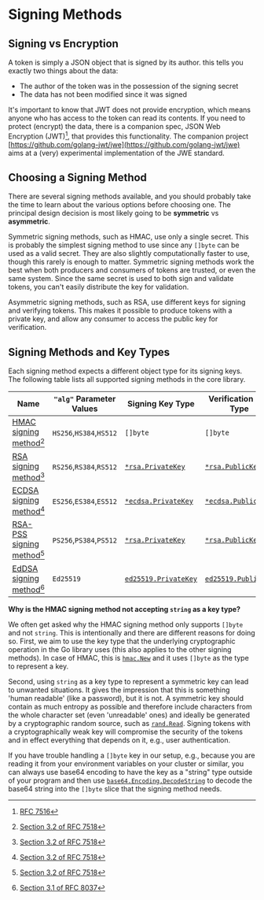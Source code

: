 # Signing Methods

## Signing vs Encryption

A token is simply a JSON object that is signed by its author. this tells you exactly two things about the data:

* The author of the token was in the possession of the signing secret
* The data has not been modified since it was signed

It's important to know that JWT does not provide encryption, which means anyone who has access to the token can read its contents. If you need to protect (encrypt) the data, there is a companion spec, JSON Web Encryption (JWT)[^jwe], that provides this functionality. The companion project [https://github.com/golang-jwt/jwe](https://github.com/golang-jwt/jwe) aims at a (very) experimental implementation of the JWE standard.

## Choosing a Signing Method

There are several signing methods available, and you should probably take the time to learn about the various options before choosing one.  The principal design decision is most likely going to be **symmetric** vs **asymmetric**.

Symmetric signing methods, such as HMAC, use only a single secret. This is probably the simplest signing method to use since any `[]byte` can be used as a valid secret. They are also slightly computationally faster to use, though this rarely is enough to matter. Symmetric signing methods work the best when both producers and consumers of tokens are trusted, or even the same system. Since the same secret is used to both sign and validate tokens, you can't easily distribute the key for validation.

Asymmetric signing methods, such as RSA, use different keys for signing and verifying tokens. This makes it possible to produce tokens with a private key, and allow any consumer to access the public key for verification.

## Signing Methods and Key Types

Each signing method expects a different object type for its signing keys. The following table lists all supported signing methods in the core library.

| Name                                                                                                   | `"alg"` Parameter Values | Signing Key  Type                                                    | Verification Key Type                                              |
| ------------------------------------------------------------------------------------------------------ | ------------------------ | -------------------------------------------------------------------- | ------------------------------------------------------------------ |
| [HMAC signing method](https://pkg.go.dev/github.com/golang-jwt/jwt/v5#SigningMethodHMAC)[^hmac]        | `HS256`,`HS384`,`HS512`  | `[]byte`                                                             | `[]byte`                                                           |
| [RSA signing method](https://pkg.go.dev/github.com/golang-jwt/jwt/v5#SigningMethodRSA)[^rsa]           | `RS256`,`RS384`,`RS512`  | [`*rsa.PrivateKey`](https://pkg.go.dev/crypto/rsa#PrivateKey)        | [`*rsa.PublicKey`](https://pkg.go.dev/crypto/rsa#PublicKey)        |
| [ECDSA signing method](https://pkg.go.dev/github.com/golang-jwt/jwt/v5#SigningMethodECDSA)[^ecdsa]     | `ES256`,`ES384`,`ES512`  | [`*ecdsa.PrivateKey`](https://pkg.go.dev/crypto/ecdsa#PrivateKey)    | [`*ecdsa.PublicKey`](https://pkg.go.dev/crypto/ecdsa#PublicKey)    |
| [RSA-PSS signing method](https://pkg.go.dev/github.com/golang-jwt/jwt/v5#SigningMethodRSAPSS)[^rsapss] | `PS256`,`PS384`,`PS512`  | [`*rsa.PrivateKey`](https://pkg.go.dev/crypto/rsa#PrivateKey)        | [`*rsa.PublicKey`](https://pkg.go.dev/crypto/rsa#PublicKey)        |
| [EdDSA signing method](https://pkg.go.dev/github.com/golang-jwt/jwt/v5#SigningMethodEd25519)[^eddsa]   | `Ed25519`                | [`ed25519.PrivateKey`](https://pkg.go.dev/crypto/ed25519#PrivateKey) | [`ed25519.PublicKey`](https://pkg.go.dev/crypto/ed25519#PublicKey) |

[^jwe]: [RFC 7516](https://datatracker.ietf.org/doc/html/rfc7516)
[^hmac]: [Section 3.2 of RFC 7518](https://datatracker.ietf.org/doc/html/rfc7518#section-3.2)
[^rsa]: [Section 3.2 of RFC 7518](https://datatracker.ietf.org/doc/html/rfc7518#section-3.3)
[^ecdsa]: [Section 3.2 of RFC 7518](https://datatracker.ietf.org/doc/html/rfc7518#section-3.4)
[^rsapss]: [Section 3.2 of RFC 7518](https://datatracker.ietf.org/doc/html/rfc7518#section-3.5)
[^eddsa]: [Section 3.1 of RFC 8037](https://datatracker.ietf.org/doc/html/rfc8037#section-3.1)

**Why is the HMAC signing method not accepting `string` as a key type?**

We often get asked why the HMAC signing method only supports `[]byte` and not `string`. This is intentionally and there are different reasons for doing so. First, we aim to use the key type that the underlying cryptographic operation in the Go library uses (this also applies to the other signing methods). In case of HMAC, this is [`hmac.New`](https://pkg.go.dev/crypto/hmac#New) and it uses `[]byte` as the type to represent a key.

Second, using `string` as a key type to represent a symmetric key can lead to unwanted situations. It gives the impression that this is something 'human readable' (like a password), but it is not. A symmetric key should contain as much entropy as possible and therefore include characters from the whole character set (even 'unreadable' ones) and ideally be generated by a cryptographic random source, such as [`rand.Read`](https://pkg.go.dev/crypto/rand#Read). Signing tokens with a cryptographically weak key will compromise the security of the tokens and in effect everything that depends on it, e.g., user authentication.

If you have trouble handling a `[]byte` key in our setup, e.g., because you are reading it from your environment variables on your cluster or similar, you can always use base64 encoding to have the key as a "string" type outside of your program and then use [`base64.Encoding.DecodeString`](https://pkg.go.dev/encoding/base64#Encoding.DecodeString) to decode the base64 string into the `[]byte` slice that the signing method needs.